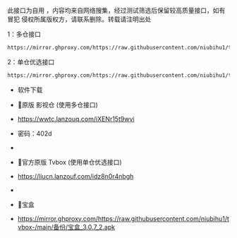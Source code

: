 此接口为自用 ，内容均来自网络搜集，经过测试筛选后保留较高质量接口，如有冒犯 侵权所属版权方，请联系删除。转载请注明出处

1：多仓接口
````bash
https://mirror.ghproxy.com/https://raw.githubusercontent.com/niubihu1/tvbox-/main/tv8.json
````

2：单仓优选接口
````bash
https://mirror.ghproxy.com/https://raw.githubusercontent.com/niubihu1/tvbox-/main/1.json
````

- 软件下载
- 🔰原版 影视仓 (使用多仓接口)
- https://wwtc.lanzouq.com/iXENr15t9wvi
- 密码：402d
- 
- 🔰官方原版 Tvbox (使用单仓优选接口)
- https://liucn.lanzouf.com/idz8n0r4nbgh

- 
- 🔰宝盒
- https://mirror.ghproxy.com/https://raw.githubusercontent.com/niubihu1/tvbox-/main/备份/宝盒_3.0.7_2.apk
